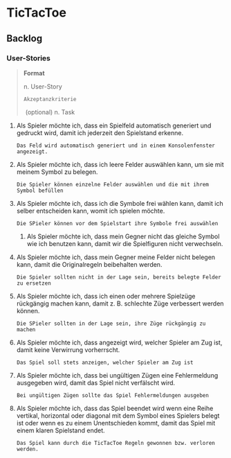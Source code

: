 # TicTacToe

## Backlog

### User-Stories

> **Format**
>
> n. User-Story
>
> `Akzeptanzkriterie`
>
> ​	(optional) n. Task



1. Als Spieler möchte ich, dass ein Spielfeld automatisch generiert und gedruckt wird, damit ich jederzeit den Spielstand erkenne.

   `Das Feld wird automatisch generiert und in einem Konsolenfenster angezeigt.`

2. Als Spieler möchte ich, dass ich leere Felder auswählen kann, um sie mit meinem Symbol zu belegen.

   `Die Spieler können einzelne Felder auswählen und die mit ihrem Symbol befüllen`

3. Als Spieler möchte ich, dass ich die Symbole frei wählen kann, damit ich selber entscheiden kann, womit ich spielen möchte.

   `Die SPieler können vor dem Spielstart ihre Symbole frei auswählen`

   1. Als Spieler möchte ich, dass mein Gegner nicht das gleiche Symbol wie ich benutzen kann, damit wir die Spielfiguren nicht verwechseln.

4. Als Spieler möchte ich, dass mein Gegner meine Felder nicht belegen kann, damit die Originalregeln beibehalten werden.

   `Die Spieler sollten nicht in der Lage sein, bereits belegte Felder zu ersetzen`

5. Als Spieler möchte ich, dass ich einen oder mehrere Spielzüge rückgängig machen kann, damit z. B. schlechte Züge verbessert werden können.

   `Die SPieler sollten in der Lage sein, ihre Züge rückgängig zu machen`

6. Als Spieler möchte ich, dass angezeigt wird, welcher Spieler am Zug ist, damit keine Verwirrung vorherrscht.

   `Das Spiel soll stets anzeigen, welcher Spieler am Zug ist`

7. Als Spieler möchte ich, dass bei ungültigen Zügen eine Fehlermeldung ausgegeben wird, damit das Spiel nicht verfälscht wird.

   `Bei ungültigen Zügen sollte das Spiel Fehlermeldungen ausgeben`

8. Als Spieler möchte ich, dass das Spiel beendet wird wenn eine Reihe vertikal, horizontal oder diagonal mit dem Symbol eines Spielers belegt ist oder wenn es zu einem Unentschieden kommt, damit das Spiel mit einem klaren Spielstand endet.

   `Das Spiel kann durch die TicTacToe Regeln gewonnen bzw. verloren werden.`
